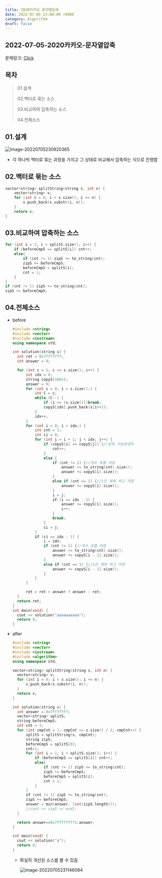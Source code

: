 ```yaml
---
title: 2020카카오 문자열압축
date: 2022-07-05 23:08:00 +0900
category: Algorithm
draft: false
---
```


## 2022-07-05-2020카카오-문자열압축

문제링크: [Click](https://school.programmers.co.kr/learn/courses/30/lessons/60057)

## 목차

>  01.설계
>
>  02.백터로 묶는 소스
>
>  03.비교하여 압축하는 소스
>
>  04.전체소스

## 01.설계

![image-20220705230920365](../../assets/img/post/2022-07-05-2020카카오-문자열압축/image-20220705230920365.png)

- 각 하나씩 백터로 묶는 과정을 가지고 그 상태로 비교해서 압축하는 식으로 진행함

## 02.백터로 묶는 소스

```c++
vector<string> splitString(string s, int n) {
	vector<string> v;
	for (int i = 0; i < s.size(); i += n) {
		v.push_back(s.substr(i, n));
	}
	return v;
}
```

## 03.비교하여 압축하는 소스

```c++
for (int i = 1; i < splitS.size(); i++) {
    if (beforeCmpS == splitS[i]) cnt++;
    else{
        if (cnt != 1) zipS += to_string(cnt);
        zipS += beforeCmpS;
        beforeCmpS = splitS[i];
        cnt = 1;
    }
}
if (cnt != 1) zipS += to_string(cnt);
zipS += beforeCmpS;
```

## 04.전체소스

- before

  ```c++
  #include <string>
  #include <vector>
  #include <iostream>
  using namespace std;
  
  int solution(string s) {
  	int ret = 0x7fffffff;
  	int answer = 0;
  
  	for (int c = 1; c <= s.size(); c++) {
  		int idx = 0;
  		string copyS[1001];
  		answer = 0;
  		for (int i = 0; i < s.size();) {
  			int C = c;
  			while (C--) {
  				if (i == (s.size()))break;
  				copyS[idx].push_back(s[i++]);
  			}
  			idx++;
  		}
  		for (int i = 0; i < idx;) {
  			int cnt = 1;
  			int ci = 0;
  			for (int j = i + 1; j < idx; j++) {
  				if (copyS[i] == copyS[j]) {//압축 가능한경우
  					cnt++;
  				}
  				else {
  					if (cnt != 1) {//개수 포함 저장
  						answer += to_string(cnt).size();
  						answer += copyS[i].size();
  					}
  					else if (cnt == 1) {//1은 제외 하고 저장
  						answer += copyS[i].size();
  					}
  					i = j;
  					if (i == idx - 1) {
  						answer += copyS[i].size();
  						i++;
  					}
  					break;
  				}
  				ci = j;
  			}
  			if (ci == idx - 1) {
  				i = idx;
  				if (cnt != 1) {//개수 포함 저장
  					answer += to_string(cnt).size();
  					answer += copyS[i - 1].size();
  				}
  				else if (cnt == 1) {//1은 제외 하고 저장
  					answer += copyS[i - 1].size();
  				}
  			}
  		}
  
  		ret = ret > answer ? answer : ret;
  	}
  	return ret;
  }
  int main(void) {
  	cout << solution("aaaaaaaaaa");
  	return 0;
  }
  ```

- after

  ```c++
  #include <string>
  #include <vector>
  #include <iostream>
  #include <algorithm>
  using namespace std;
  
  vector<string> splitString(string s, int n) {
  	vector<string> v;
  	for (int i = 0; i < s.size(); i += n) {
  		v.push_back(s.substr(i, n));
  	}
  	return v;
  }
  
  int solution(string s) {
  	int answer = 0x7fffffff;
  	vector<string> splitS;
  	string beforeCmpS;
  	int cnt = 1;
  	for (int cmpCnt = 1; cmpCnt <= s.size() / 2; cmpCnt++) {
  		splitS = splitString(s, cmpCnt);
  		string zipS;
  		beforeCmpS = splitS[0];
  		cnt=1;
  		for (int i = 1; i < splitS.size(); i++) {
  			if (beforeCmpS == splitS[i]) cnt++;
  			else{
  				if (cnt != 1) zipS += to_string(cnt);
  				zipS += beforeCmpS;
  				beforeCmpS = splitS[i];
  				cnt = 1;
  			}
  		}
  		if (cnt != 1) zipS += to_string(cnt);
  		zipS += beforeCmpS;
  		answer = min(answer, (int)zipS.length());
  		//cout << zipS << endl;
  	}
  
  	return answer==0x7fffffff?1:answer;
  }
  
  int main(void) {
  	cout << solution("a");
  	return 0;
  }
  ```

  - 확실히 개선된 소스를 볼 수 있음

    ![image-20220705231146084](../../assets/img/post/2022-07-05-2020카카오-문자열압축/image-20220705231146084.png)